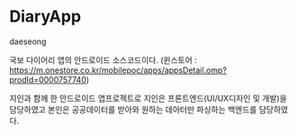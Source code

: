 # DiaryApp
daeseong

국보 다이어리 앱의 안드로이드 소스코드이다. (윈스토어 : https://m.onestore.co.kr/mobilepoc/apps/appsDetail.omp?prodId=0000757740)

지인과 함께 한 안드로이드 앱프로젝트로
지인은 프론트엔드(UI/UX디자인 및 개발)을 담당하였고 본인은 공공데이터를 받아와 원하는 데아터만 파싱하는 백엔드를 담당하였다.

